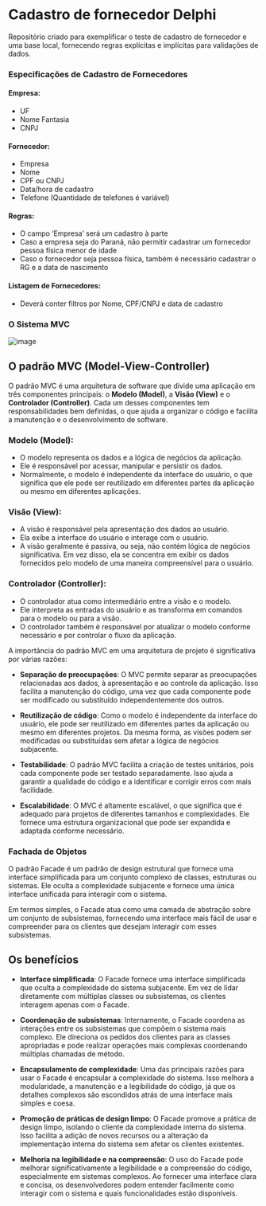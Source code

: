 # Cadastro de fornecedor Delphi
 Repositório criado para exemplificar o teste de cadastro de fornecedor e uma base local, fornecendo regras explícitas e implícitas para validações de dados.

### Especificações de Cadastro de Fornecedores

#### Empresa:
- UF
- Nome Fantasia
- CNPJ

#### Fornecedor:
- Empresa
- Nome
- CPF ou CNPJ
- Data/hora de cadastro
- Telefone (Quantidade de telefones é variável)

#### Regras:
- O campo ‘Empresa’ será um cadastro à parte
- Caso a empresa seja do Paraná, não permitir cadastrar um fornecedor pessoa física menor de idade
- Caso o fornecedor seja pessoa física, também é necessário cadastrar o RG e a data de nascimento

#### Listagem de Fornecedores:
- Deverá conter filtros por Nome, CPF/CNPJ e data de cadastro

### O Sistema MVC

![image](https://github.com/filhotecmail/Cadastro-de-fornecedor-Delphi/assets/18727307/1c352bdc-6acc-445a-a058-2a8736b6b77f)

## O padrão MVC (Model-View-Controller)

O padrão MVC é uma arquitetura de software que divide uma aplicação em três componentes principais: o **Modelo (Model)**, a **Visão (View)** e o **Controlador (Controller)**. Cada um desses componentes tem responsabilidades bem definidas, o que ajuda a organizar o código e facilita a manutenção e o desenvolvimento de software.

### Modelo (Model):

- O modelo representa os dados e a lógica de negócios da aplicação.
- Ele é responsável por acessar, manipular e persistir os dados.
- Normalmente, o modelo é independente da interface do usuário, o que significa que ele pode ser reutilizado em diferentes partes da aplicação ou mesmo em diferentes aplicações.

### Visão (View):

- A visão é responsável pela apresentação dos dados ao usuário.
- Ela exibe a interface do usuário e interage com o usuário.
- A visão geralmente é passiva, ou seja, não contém lógica de negócios significativa. Em vez disso, ela se concentra em exibir os dados fornecidos pelo modelo de uma maneira compreensível para o usuário.

### Controlador (Controller):

- O controlador atua como intermediário entre a visão e o modelo.
- Ele interpreta as entradas do usuário e as transforma em comandos para o modelo ou para a visão.
- O controlador também é responsável por atualizar o modelo conforme necessário e por controlar o fluxo da aplicação.

A importância do padrão MVC em uma arquitetura de projeto é significativa por várias razões:

- **Separação de preocupações**: O MVC permite separar as preocupações relacionadas aos dados, à apresentação e ao controle da aplicação. Isso facilita a manutenção do código, uma vez que cada componente pode ser modificado ou substituído independentemente dos outros.

- **Reutilização de código**: Como o modelo é independente da interface do usuário, ele pode ser reutilizado em diferentes partes da aplicação ou mesmo em diferentes projetos. Da mesma forma, as visões podem ser modificadas ou substituídas sem afetar a lógica de negócios subjacente.

- **Testabilidade**: O padrão MVC facilita a criação de testes unitários, pois cada componente pode ser testado separadamente. Isso ajuda a garantir a qualidade do código e a identificar e corrigir erros com mais facilidade.

- **Escalabilidade**: O MVC é altamente escalável, o que significa que é adequado para projetos de diferentes tamanhos e complexidades. Ele fornece uma estrutura organizacional que pode ser expandida e adaptada conforme necessário.

### Fachada de Objetos

O padrão Facade é um padrão de design estrutural que fornece uma interface simplificada para um conjunto complexo de classes, estruturas ou sistemas. Ele oculta a complexidade subjacente e fornece uma única interface unificada para interagir com o sistema.

Em termos simples, o Facade atua como uma camada de abstração sobre um conjunto de subsistemas, fornecendo uma interface mais fácil de usar e compreender para os clientes que desejam interagir com esses subsistemas.

## Os benefícios

- **Interface simplificada**: O Facade fornece uma interface simplificada que oculta a complexidade do sistema subjacente. Em vez de lidar diretamente com múltiplas classes ou subsistemas, os clientes interagem apenas com o Facade.

- **Coordenação de subsistemas**: Internamente, o Facade coordena as interações entre os subsistemas que compõem o sistema mais complexo. Ele direciona os pedidos dos clientes para as classes apropriadas e pode realizar operações mais complexas coordenando múltiplas chamadas de método.

- **Encapsulamento de complexidade**: Uma das principais razões para usar o Facade é encapsular a complexidade do sistema. Isso melhora a modularidade, a manutenção e a legibilidade do código, já que os detalhes complexos são escondidos atrás de uma interface mais simples e coesa.

- **Promoção de práticas de design limpo**: O Facade promove a prática de design limpo, isolando o cliente da complexidade interna do sistema. Isso facilita a adição de novos recursos ou a alteração da implementação interna do sistema sem afetar os clientes existentes.

- **Melhoria na legibilidade e na compreensão**: O uso do Facade pode melhorar significativamente a legibilidade e a compreensão do código, especialmente em sistemas complexos. Ao fornecer uma interface clara e concisa, os desenvolvedores podem entender facilmente como interagir com o sistema e quais funcionalidades estão disponíveis.


